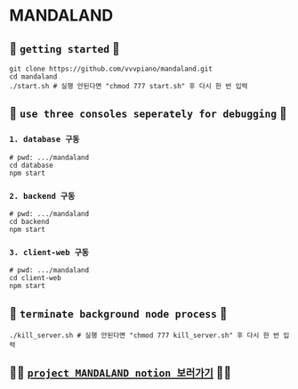# MANDALAND

## 👋 `getting started` 👋
```
git clone https://github.com/vvvpiano/mandaland.git
cd mandaland
./start.sh # 실행 안된다면 "chmod 777 start.sh" 후 다시 한 번 입력
```

## 🤖 `use three consoles seperately for debugging` 🤖

### `1. database 구동`
```
# pwd: .../mandaland
cd database
npm start
```

### `2. backend 구동`
```
# pwd: .../mandaland
cd backend
npm start
```

### `3. client-web 구동`
```
# pwd: .../mandaland
cd client-web
npm start
```

## 🔫 `terminate background node process` 🔫
```
./kill_server.sh # 실행 안된다면 "chmod 777 kill_server.sh" 후 다시 한 번 입력
```

## 👩‍💻 [`project MANDALAND notion 보러가기`](https://worldsy.notion.site/c6f92d181de74a01aecf2b5403b260da) 👩‍💻